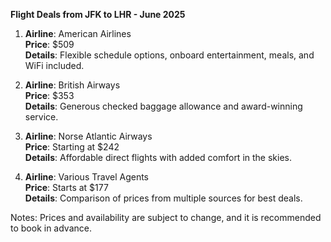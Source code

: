 **Flight Deals from JFK to LHR - June 2025**

1. **Airline**: American Airlines  
   **Price**: $509  
   **Details**: Flexible schedule options, onboard entertainment, meals, and WiFi included.

2. **Airline**: British Airways  
   **Price**: $353  
   **Details**: Generous checked baggage allowance and award-winning service.

3. **Airline**: Norse Atlantic Airways  
   **Price**: Starting at $242  
   **Details**: Affordable direct flights with added comfort in the skies.

4. **Airline**: Various Travel Agents  
   **Price**: Starts at $177  
   **Details**: Comparison of prices from multiple sources for best deals.

Notes: Prices and availability are subject to change, and it is recommended to book in advance.